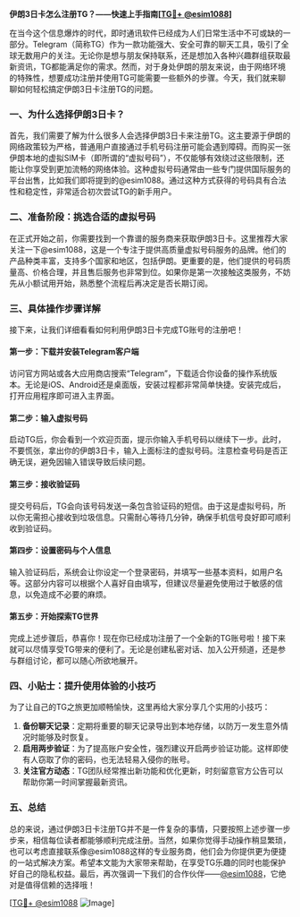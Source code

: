 **伊朗3日卡怎么注册TG？——快速上手指南[[TG💪+ @esim1088](https://t.me/s/esim1088)]**

在当今这个信息爆炸的时代，即时通讯软件已经成为人们日常生活中不可或缺的一部分。Telegram（简称TG）作为一款功能强大、安全可靠的聊天工具，吸引了全球无数用户的关注。无论你是想与朋友保持联系，还是想加入各种兴趣群组获取最新资讯，TG都能满足你的需求。然而，对于身处伊朗的朋友来说，由于网络环境的特殊性，想要成功注册并使用TG可能需要一些额外的步骤。今天，我们就来聊聊如何轻松搞定伊朗3日卡注册TG的问题。

### **一、为什么选择伊朗3日卡？**

首先，我们需要了解为什么很多人会选择伊朗3日卡来注册TG。这主要源于伊朗的网络政策较为严格，普通用户直接通过手机号码注册可能会遇到障碍。而购买一张伊朗本地的虚拟SIM卡（即所谓的“虚拟号码”），不仅能够有效绕过这些限制，还能让你享受到更加流畅的网络体验。这种虚拟号码通常由一些专门提供国际服务的平台出售，比如我们即将提到的@esim1088。通过这种方式获得的号码具有合法性和稳定性，非常适合初次尝试TG的新手用户。

### **二、准备阶段：挑选合适的虚拟号码**

在正式开始之前，你需要找到一个靠谱的服务商来获取伊朗3日卡。这里推荐大家关注一下@esim1088，这是一个专注于提供高质量虚拟号码服务的品牌。他们的产品种类丰富，支持多个国家和地区，包括伊朗。更重要的是，他们提供的号码质量高、价格合理，并且售后服务也非常到位。如果你是第一次接触这类服务，不妨先从小额试用开始，熟悉整个流程后再决定是否长期订阅。

### **三、具体操作步骤详解**

接下来，让我们详细看看如何利用伊朗3日卡完成TG账号的注册吧！

#### **第一步：下载并安装Telegram客户端**
访问官方网站或各大应用商店搜索“Telegram”，下载适合你设备的操作系统版本。无论是iOS、Android还是桌面版，安装过程都非常简单快捷。安装完成后，打开应用程序即可进入主界面。

#### **第二步：输入虚拟号码**
启动TG后，你会看到一个欢迎页面，提示你输入手机号码以继续下一步。此时，不要慌张，拿出你的伊朗3日卡，输入上面标注的虚拟号码。注意检查号码是否正确无误，避免因输入错误导致后续问题。

#### **第三步：接收验证码**
提交号码后，TG会向该号码发送一条包含验证码的短信。由于这是虚拟号码，所以你无需担心接收到垃圾信息。只需耐心等待几分钟，确保手机信号良好即可顺利收到验证码。

#### **第四步：设置密码与个人信息**
输入验证码后，系统会让你设定一个登录密码，并填写一些基本资料，如用户名等。这部分内容可以根据个人喜好自由填写，但建议尽量避免使用过于敏感的信息，以免造成不必要的麻烦。

#### **第五步：开始探索TG世界**
完成上述步骤后，恭喜你！现在你已经成功注册了一个全新的TG账号啦！接下来就可以尽情享受TG带来的便利了。无论是创建私密对话、加入公开频道，还是参与群组讨论，都可以随心所欲地展开。

### **四、小贴士：提升使用体验的小技巧**

为了让自己的TG之旅更加顺畅愉快，这里再给大家分享几个实用的小技巧：

1. **备份聊天记录**：定期将重要的聊天记录导出到本地存储，以防万一发生意外情况时能够及时恢复。
2. **启用两步验证**：为了提高账户安全性，强烈建议开启两步验证功能。这样即使有人窃取了你的密码，也无法轻易入侵你的账号。
3. **关注官方动态**：TG团队经常推出新功能和优化更新，时刻留意官方公告可以帮助你第一时间掌握最新资讯。

### **五、总结**

总的来说，通过伊朗3日卡注册TG并不是一件复杂的事情，只要按照上述步骤一步步来，相信每位读者都能够顺利完成注册。当然，如果你觉得手动操作稍显繁琐，也可以考虑直接联系像@esim1088这样的专业服务商，他们会为你提供更为便捷的一站式解决方案。希望本文能为大家带来帮助，在享受TG乐趣的同时也能保护好自己的隐私权益。最后，再次强调一下我们的合作伙伴——[@esim1088](https://t.me/s/esim1088)，它绝对是值得信赖的选择哦！

[[TG💪+ @esim1088](https://t.me/s/esim1088) ![Image](https://i.postimg.cc/4NQfJmqS/Snipaste-2025-05-13-00-14-12.png)]
